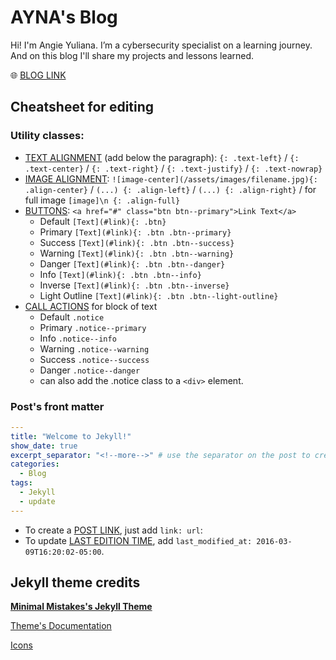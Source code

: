 # AYNA's Blog
Hi! I'm Angie Yuliana. I’m a cybersecurity specialist on a learning journey. And on this blog I'll share my projects and lessons learned.

🌐 [BLOG LINK](https://ayna-sec.github.io/)

## Cheatsheet for editing
### **Utility classes**:
- <ins>TEXT ALIGNMENT</ins> (add below the paragraph): `{: .text-left}` / `{: .text-center}` / `{: .text-right}` / `{: .text-justify}` / `{: .text-nowrap}`
- <ins>IMAGE ALIGNMENT</ins>: `![image-center](/assets/images/filename.jpg){: .align-center}` / `(...) {: .align-left}` / `(...) {: .align-right}` / for full image `[image]\n {: .align-full}`
- <ins>BUTTONS</ins>: `<a href="#" class="btn btn--primary">Link Text</a>`
  - Default `[Text](#link){: .btn}`
  - Primary `[Text](#link){: .btn .btn--primary}`
  - Success `[Text](#link){: .btn .btn--success}`
  - Warning `[Text](#link){: .btn .btn--warning}`
  - Danger `[Text](#link){: .btn .btn--danger}`
  - Info `[Text](#link){: .btn .btn--info}`
  - Inverse `[Text](#link){: .btn .btn--inverse}`
  - Light Outline `[Text](#link){: .btn .btn--light-outline}`
- <ins>CALL ACTIONS</ins> for block of text
  - Default `.notice`
  - Primary	`.notice--primary`
  - Info `.notice--info`
  - Warning	`.notice--warning`
  - Success	`.notice--success`
  - Danger `.notice--danger`
  - can also add the .notice class to a `<div>` element.
 
### **Post's front matter**
```yaml
---
title: "Welcome to Jekyll!"
show_date: true
excerpt_separator: "<!--more-->" # use the separator on the post to create a manual excerpt
categories:
  - Blog
tags:
  - Jekyll
  - update
---
```
- To create a <ins>POST LINK</ins>, just add `link: url`:
- To update <ins>LAST EDITION TIME</ins>, add `last_modified_at: 2016-03-09T16:20:02-05:00`.

## Jekyll theme credits
[**Minimal Mistakes's Jekyll Theme**](https://github.com/mmistakes/mm-github-pages-starter/)

[Theme's Documentation](https://mmistakes.github.io/minimal-mistakes/docs/configuration/#skin)

[Icons](https://fontawesome.com/)
